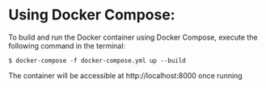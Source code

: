 # Using Docker Compose:

To build and run the Docker container using Docker Compose, execute the following command in the terminal:

```
$ docker-compose -f docker-compose.yml up --build
```

The container will be accessible at http://localhost:8000 once running
